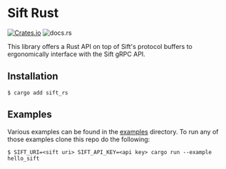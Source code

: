 # Sift Rust

[![Crates.io](https://img.shields.io/crates/v/sift_rs.svg)](https://crates.io/crates/sift_rs)
![docs.rs](https://img.shields.io/docsrs/sift_rs)

This library offers a Rust API on top of Sift's protocol buffers to ergonomically interface with the Sift gRPC API.

## Installation

```
$ cargo add sift_rs
```

## Examples

Various examples can be found in the [examples](https://github.com/sift-stack/sift/tree/main/rust/examples) directory. To run any of those examples clone this repo do the following:

```
$ SIFT_URI=<sift uri> SIFT_API_KEY=<api key> cargo run --example hello_sift 
```
